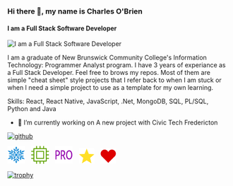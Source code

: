 ### Hi there 👋, my name is Charles O'Brien
#### I am a Full Stack Software Developer
![I am a Full Stack Software Developer](https://arturssmirnovs.github.io/github-profile-readme-generator/images/banner.png)

I am a graduate of New Brunswick Community College's Information Technology: Programmer Analyst program. I have 3 years of experiance as a Full Stack Developer. Feel free to brows my repos. Most of them are simple "cheat sheet" style projects that I refer back to when I am stuck or when I need a simple project to use as a template for my own learning.   

Skills: React, React Native, JavaScript, .Net, MongoDB, SQL, PL/SQL, Python and Java

- 🔭 I’m currently working on A new project with Civic Tech Fredericton 


[<img src='https://cdn.jsdelivr.net/npm/simple-icons@3.0.1/icons/github.svg' alt='github' height='40'>](https://github.com/Charlie-OBrien)  

<a href='https://archiveprogram.github.com/'><img src='https://raw.githubusercontent.com/acervenky/animated-github-badges/master/assets/acbadge.gif' width='40' height='40'></a> <a href='https://docs.github.com/en/developers'><img src='https://raw.githubusercontent.com/acervenky/animated-github-badges/master/assets/devbadge.gif' width='40' height='40'></a> <a href='https://github.com/pricing'><img src='https://raw.githubusercontent.com/acervenky/animated-github-badges/master/assets/pro.gif' width='40' height='40'></a> <a href='https://stars.github.com/'><img src='https://raw.githubusercontent.com/acervenky/animated-github-badges/master/assets/starbadge.gif' width='35' height='35'></a> <a href='https://docs.github.com/en/github/supporting-the-open-source-community-with-github-sponsors'><img src='https://raw.githubusercontent.com/acervenky/animated-github-badges/master/assets/sponsorbadge.gif' width='35' height='35'></a> 

[![trophy](https://github-profile-trophy.vercel.app/?username=Charlie-OBrien)](https://github.com/ryo-ma/github-profile-trophy)

